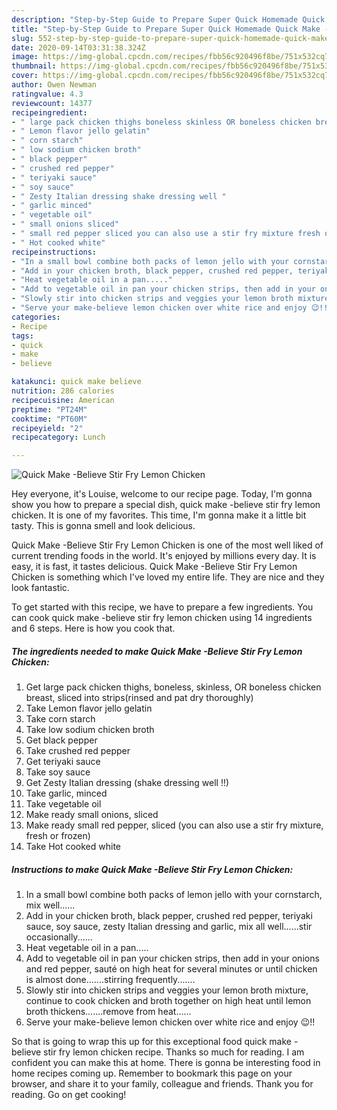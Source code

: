 ```yaml
---
description: "Step-by-Step Guide to Prepare Super Quick Homemade Quick Make -Believe Stir Fry Lemon Chicken"
title: "Step-by-Step Guide to Prepare Super Quick Homemade Quick Make -Believe Stir Fry Lemon Chicken"
slug: 552-step-by-step-guide-to-prepare-super-quick-homemade-quick-make-believe-stir-fry-lemon-chicken
date: 2020-09-14T03:31:38.324Z
image: https://img-global.cpcdn.com/recipes/fbb56c920496f8be/751x532cq70/quick-make-believe-stir-fry-lemon-chicken-recipe-main-photo.jpg
thumbnail: https://img-global.cpcdn.com/recipes/fbb56c920496f8be/751x532cq70/quick-make-believe-stir-fry-lemon-chicken-recipe-main-photo.jpg
cover: https://img-global.cpcdn.com/recipes/fbb56c920496f8be/751x532cq70/quick-make-believe-stir-fry-lemon-chicken-recipe-main-photo.jpg
author: Owen Newman
ratingvalue: 4.3
reviewcount: 14377
recipeingredient:
- " large pack chicken thighs boneless skinless OR boneless chicken breast sliced into stripsrinsed and pat dry thoroughly"
- " Lemon flavor jello gelatin"
- " corn starch"
- " low sodium chicken broth"
- " black pepper"
- " crushed red pepper"
- " teriyaki sauce"
- " soy sauce"
- " Zesty Italian dressing shake dressing well "
- " garlic minced"
- " vegetable oil"
- " small onions sliced"
- " small red pepper sliced you can also use a stir fry mixture fresh or frozen"
- " Hot cooked white"
recipeinstructions:
- "In a small bowl combine both packs of lemon jello with your cornstarch, mix well......"
- "Add in your chicken broth, black pepper, crushed red pepper, teriyaki sauce, soy sauce, zesty Italian dressing and garlic, mix all well......stir occasionally......"
- "Heat vegetable oil in a pan....."
- "Add to vegetable oil in pan your chicken strips, then add in your onions and red pepper, sauté on high heat for several minutes or until chicken is almost done.......stirring frequently......."
- "Slowly stir into chicken strips and veggies your lemon broth mixture, continue to cook chicken and broth together on high heat until lemon broth thickens.......remove from heat......"
- "Serve your make-believe lemon chicken over white rice and enjoy 😉!!"
categories:
- Recipe
tags:
- quick
- make
- believe

katakunci: quick make believe 
nutrition: 286 calories
recipecuisine: American
preptime: "PT24M"
cooktime: "PT60M"
recipeyield: "2"
recipecategory: Lunch

---
```



![Quick Make -Believe Stir Fry Lemon Chicken](https://img-global.cpcdn.com/recipes/fbb56c920496f8be/751x532cq70/quick-make-believe-stir-fry-lemon-chicken-recipe-main-photo.jpg)

Hey everyone, it's Louise, welcome to our recipe page. Today, I'm gonna show you how to prepare a special dish, quick make -believe stir fry lemon chicken. It is one of my favorites. This time, I'm gonna make it a little bit tasty. This is gonna smell and look delicious.



Quick Make -Believe Stir Fry Lemon Chicken is one of the most well liked of current trending foods in the world. It's enjoyed by millions every day. It is easy, it is fast, it tastes delicious. Quick Make -Believe Stir Fry Lemon Chicken is something which I've loved my entire life. They are nice and they look fantastic.


To get started with this recipe, we have to prepare a few ingredients. You can cook quick make -believe stir fry lemon chicken using 14 ingredients and 6 steps. Here is how you cook that.

<!--inarticleads1-->

##### The ingredients needed to make Quick Make -Believe Stir Fry Lemon Chicken:

1. Get  large pack chicken thighs, boneless, skinless, OR boneless chicken breast, sliced into strips(rinsed and pat dry thoroughly)
1. Take  Lemon flavor jello gelatin
1. Take  corn starch
1. Take  low sodium chicken broth
1. Get  black pepper
1. Take  crushed red pepper
1. Get  teriyaki sauce
1. Take  soy sauce
1. Get  Zesty Italian dressing (shake dressing well !!)
1. Take  garlic, minced
1. Take  vegetable oil
1. Make ready  small onions, sliced
1. Make ready  small red pepper, sliced (you can also use a stir fry mixture, fresh or frozen)
1. Take  Hot cooked white




<!--inarticleads2-->

##### Instructions to make Quick Make -Believe Stir Fry Lemon Chicken:

1. In a small bowl combine both packs of lemon jello with your cornstarch, mix well......
1. Add in your chicken broth, black pepper, crushed red pepper, teriyaki sauce, soy sauce, zesty Italian dressing and garlic, mix all well......stir occasionally......
1. Heat vegetable oil in a pan.....
1. Add to vegetable oil in pan your chicken strips, then add in your onions and red pepper, sauté on high heat for several minutes or until chicken is almost done.......stirring frequently.......
1. Slowly stir into chicken strips and veggies your lemon broth mixture, continue to cook chicken and broth together on high heat until lemon broth thickens.......remove from heat......
1. Serve your make-believe lemon chicken over white rice and enjoy 😉!!




So that is going to wrap this up for this exceptional food quick make -believe stir fry lemon chicken recipe. Thanks so much for reading. I am confident you can make this at home. There is gonna be interesting food in home recipes coming up. Remember to bookmark this page on your browser, and share it to your family, colleague and friends. Thank you for reading. Go on get cooking!
